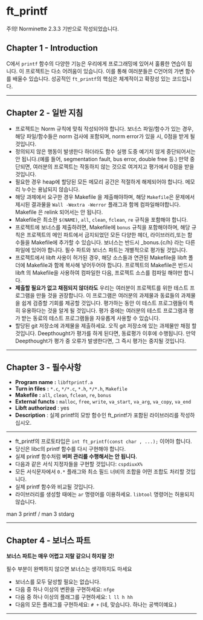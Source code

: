 # ft_printf

주의! Norminette 2.3.3 기반으로 작성되었습니다. 

## Chapter 1 - Introduction

C에서 `printf` 함수의 다양한 기능은 우리에게 프로그래밍에 있어서 훌륭한 연습이 됩니다. 이 프로젝트는 다소 어려움이 있습니다. 이를 통해 여러분들은 C언어의 가변 함수를 배울수 있습니다. 성공적인 `ft_printf`의 핵심은 체계적이고 확장성 있는 코드입니다.

---

## Chapter 2 - 일반 지침

- 프로젝트는 Norm 규칙에 맞춰 작성되어야 합니다. 보너스 파일/함수가 있는 경우,해당 파일/함수들은 norm 검사에 포함되며, norm error가 있을 시, 0점을 받게 될것입니다.
- 정의되지 않은 행동이 발생한다 하더라도 함수 실행 도중 예기치 않게 중단되어서는 안 됩니다.(예를 들어, segmentation fault, bus error, double free 등.) 만약 중단되면, 여러분의 프로젝트는 작동하지 않는 것으로 여겨지고 평가에서 0점을 받을 것입니다.
- 필요한 경우 heap에 할당된 모든 메모리 공간은 적절하게 해제되어야 합니다. 메모리 누수는 용납되지 않습니다.
- 해당 과제에서 요구한 경우 Makefile 을 제출해야하며, 해당 `Makefile`은 문제에서 제시된 결과물을 `Wall -Wextra -Werror` 플래그과 함께 컴파일해야합니다. Makefile 은 relink 되어서는 안 됩니다.
- Makefile은 최소한 `$(NAME)`, `all`, `clean`, `fclean`, `re` 규칙을 포함해야 합니다.
- 프로젝트에 보너스를 제출하려면, Makefile에 `bonus` 규칙을 포함해야하며, 해당 규칙은 프로젝트의 메인 파트에서 금지되었던 모든 다양한 헤더, 라이브러리,또는 함수들을 Makefile에 추가할 수 있습니다. 보너스는 반드시 _bonus.{c/h} 라는 다른 파일에 있어야 합니다. 필수 파트와 보너스 파트는 개별적으로 평가될 것입니다.
- 프로젝트에서 libft 사용이 허가된 경우, 해당 소스들과 연관된 Makefile을 libft 폴더에 Makefile과 함께 복사해 넣어두어야 합니다. 프로젝트의 Makefile은 반드시 libft 의 Makefile을 사용하여 컴파일한 다음, 프로젝트 소스를 컴파일 해야만 합니다.
- **제출할 필요가 없고 채점되지 않더라도** 우리는 여러분이 프로젝트를 위한 테스트 프로그램을 만들 것을 권장합니다. 이 프로그램은 여러분의 과제물과 동료들의 과제물을 쉽게 검증할 기회를 제공할 것입니다. 평가하는 동안 이 테스트 프로그램들이 특히 유용하다는 것을 알게 될 것입니다. 평가 중에는 여러분의 테스트 프로그램과 평가 받는 동료의 테스트 프로그램들을 자유롭게 사용할 수 있습니다.
- 할당된 git 저장소에 과제물을 제출하세요. 오직 git 저장소에 있는 과제물만 채점 할 것입니다. Deepthought가 평가를 하게 된다면, 동료평가 이후에 수행됩니다. 만약 Deepthought가 평가 중 오류가 발생한다면, 그 즉시 평가는 중지될 것입니다.

---

## Chapter 3 - 필수사항

- **Program name** **:** `libftprintf.a`
- **Turn in files** **:** `*.c`, `*/*.c`, `*.h`, `*/*.h`, `Makefile`
- **Makefile** **:** `all`, `clean`, `fclean`, `re`, `bonus`
- **External functs** **:** `malloc`, `free`, `write`, `va_start`, `va_arg`, `va_copy`, `va_end`
- **Libft authorized** : yes
- **Description** : 실제 printf의 모방 함수인 ft_printf가 포함된 라이브러리를 작성하십시오.

---

- ft_printf의 프로토타입은 `int ft_printf(const char , ...);` 이어야 합니다.
- 당신은 libc의 printf 함수를 다시 구현해야 합니다.
- 실제 printf 함수처럼 **버퍼 관리를 수행해서는 안 됩니다.**
- 다음과 같은 서식 지정자들을 구현할 것입니다: `cspdiuxX%`
- 모든 서식문자에서 `0.*` 플래그와 최소 필드 너비의 조합을 어떤 조합도 처리할 것입니다.
- 실제 printf 함수와 비교될 것입니다.
- 라이브러리를 생성할 때에는 `ar` 명령어를 이용하세요. `libtool` 명령어는 허용되지 않습니다.

man 3 printf / man 3 stdarg

---

## Chapter 4 - 보너스 파트

**보너스 파트는 매우 어렵고 지랄 같으니 하지말 것!**

필수 부분이 완벽하지 않으면 보너스는 생각하지도 마세요

- 보너스를 모두 달성할 필요는 없습니다.
- 다음 중 하나 이상의 변환을 구현하세요: `nfge`
- 다음 중 하나 이상의 플래그를 구현하세요: `l ll h hh`
- 다음의 모든 플래그를 구현하세요: `# +` (네, 맞습니다. 하나는 공백이예요.)

---
